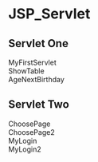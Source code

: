 # JSP_Servlet

## Servlet One
MyFirstServlet <br/>
ShowTable<br/>
AgeNextBirthday


## Servlet Two
ChoosePage<br/>
ChoosePage2<br/>
MyLogin<br/>
MyLogin2
